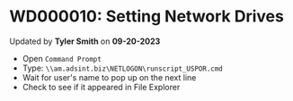 # WD000010: Setting Network Drives
Updated by **Tyler Smith** on **09-20-2023**

- Open ```Command Prompt```
- Type: ```\\am.adsint.biz\NETLOGON\runscript_USPOR.cmd```
- Wait for user's name to pop up on the next line
- Check to see if it appeared in File Explorer
